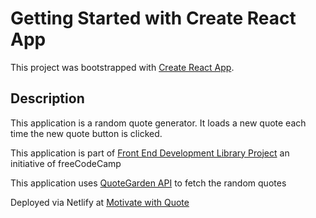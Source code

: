 # Getting Started with Create React App

This project was bootstrapped with [Create React App](https://github.com/facebook/create-react-app).

## Description

This application is a random quote generator. It loads a new quote each time the new quote button is clicked.

This application is part of [Front End Development Library Project](https://www.freecodecamp.org/learn/front-end-development-libraries/front-end-development-libraries-projects/build-a-random-quote-machine) an initiative of freeCodeCamp 

This application uses [QuoteGarden API](https://pprathameshmore.github.io/QuoteGarden/) to fetch the random quotes

Deployed via Netlify at [Motivate with Quote](https://motivate-with-quote.netlify.app)